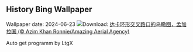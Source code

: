 ## History Bing Wallpaper
Wallpaper date: 2024-06-23
![](https://www.bing.com/th?id=OHR.DhakaBangladesh_ZH-CN6777866162_UHD.jpg&w=1000)Download: [达卡环形交叉路口的鸟瞰图，孟加拉国 (© Azim Khan Ronnie/Amazing Aerial Agency)](https://www.bing.com/th?id=OHR.DhakaBangladesh_ZH-CN6777866162_UHD.jpg)

Auto get programm by LtgX
